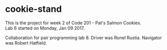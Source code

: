 # cookie-stand

This is the project for week 2 of Code 201 - Pat's Salmon Cookies.  
Lab 6 started on Monday, Jan 09 2017.  

Collaboration for pair programming lab 8.
  Driver was Ronel Rustia.
  Navigator was Robert Hatfield.
